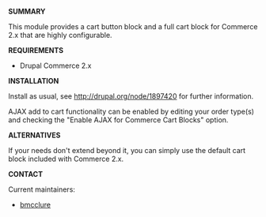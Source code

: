 **SUMMARY**

This module provides a cart button block and a full cart block for Commerce 2.x that are highly configurable.

**REQUIREMENTS**

* Drupal Commerce 2.x

**INSTALLATION**

Install as usual, see http://drupal.org/node/1897420 for further information.

AJAX add to cart functionality can be enabled by editing your order type(s) and checking the "Enable AJAX for Commerce Cart Blocks" option.

**ALTERNATIVES**

If your needs don't extend beyond it, you can simply use the default cart block
included with Commerce 2.x.

**CONTACT**

Current maintainers:
* [bmcclure](https://www.drupal.org/user/278485)
